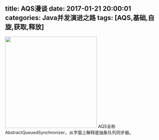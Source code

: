 title: AQS漫谈
date: 2017-01-21 20:00:01
categories: Java并发演进之路
tags: [AQS,基础,自旋,获取,释放]
---
<img src="/img/aqs-puzzle.png" width="300" class="img-topic" />
AQS全称AbstractQueuedSynchronizer，从字面上解释是抽象队列同步器。
<!--more-->
